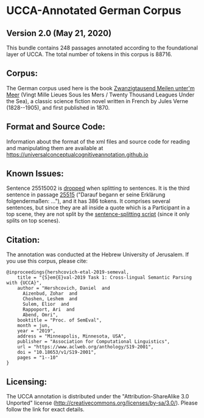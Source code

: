 UCCA-Annotated German Corpus
============================
Version 2.0 (May 21, 2020)
----------------------------------

This bundle contains 248 passages annotated according to the foundational layer of UCCA.
The total number of tokens in this corpus is 88716.

Corpus:
-------
The German corpus used here is the book
[Zwanzigtausend Meilen unter'm Meer](http://www.gasl.org/refbib/Verne__20000_Meilen.pdf)
(Vingt Mille Lieues Sous les Mers / Twenty Thousand Leagues Under the Sea),
a classic science fiction novel written in French by Jules Verne (1828--1905),
and first published in 1870.


Format and Source Code:
----------------------

Information about the format of the xml files and source code for reading and manipulating them are
available at https://universalconceptualcognitiveannotation.github.io

Known Issues:
-------------
Sentence 25515002 is [dropped](.travis.yml) when splitting to sentences. It is
the third sentence in passage [25515](xml/25515.xml) ("Darauf begann er seine
Erklärung folgendermaßen: ..."), and it has 386 tokens. It comprises several
sentences, but since they are all inside a quote which is a Participant in a
top scene, they are not split by the [sentence-splitting
script](https://github.com/danielhers/ucca/blob/master/scripts/standard_to_sentences.py)
(since it only splits on top scenes).

Citation:
---------
The annotation was conducted at the Hebrew University of Jerusalem. If you use this corpus, please cite:

```
@inproceedings{hershcovich-etal-2019-semeval,
    title = "{S}em{E}val-2019 Task 1: Cross-lingual Semantic Parsing with {UCCA}",
    author = "Hershcovich, Daniel  and
      Aizenbud, Zohar  and
      Choshen, Leshem  and
      Sulem, Elior  and
      Rappoport, Ari  and
      Abend, Omri",
    booktitle = "Proc. of SemEval",
    month = jun,
    year = "2019",
    address = "Minneapolis, Minnesota, USA",
    publisher = "Association for Computational Linguistics",
    url = "https://www.aclweb.org/anthology/S19-2001",
    doi = "10.18653/v1/S19-2001",
    pages = "1--10"
}
```

Licensing:
----------

The UCCA annotation is distributed under the 
"Attribution-ShareAlike 3.0 Unported" license (http://creativecommons.org/licenses/by-sa/3.0/).
Please follow the link for exact details.

